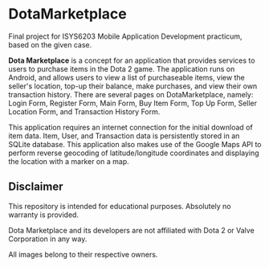 # DotaMarketplace
Final project for ISYS6203 Mobile Application Development practicum, based on the given case.

**Dota Marketplace** is a concept for an application that provides services to users to purchase items in the Dota 2 game. The application runs on Android, and allows users to view a list of purchaseable items, view the seller's location, top-up their balance, make purchases, and view their own transaction history. There are several pages on DotaMarketplace, namely: Login Form, Register Form, Main Form, Buy Item Form, Top Up Form, Seller Location Form, and Transaction History Form.

This application requires an internet connection for the initial download of item data. Item, User, and Transaction data is persistently stored in an SQLite database. This application also makes use of the Google Maps API to perform reverse geocoding of latitude/longitude coordinates and displaying the location with a marker on a map.

## Disclaimer

This repository is intended for educational purposes. Absolutely no warranty is provided.

Dota Marketplace and its developers are not affiliated with Dota 2 or Valve Corporation in any way.

All images belong to their respective owners.
